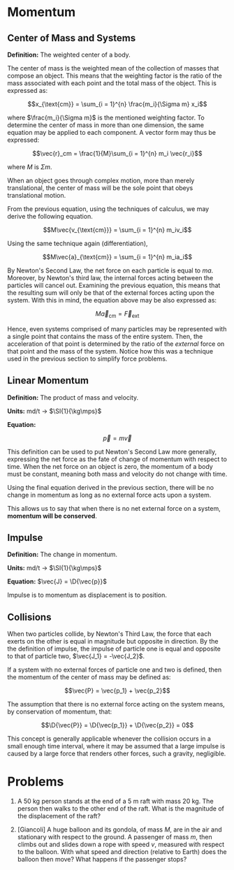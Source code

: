 # Momentum

## Center of Mass and Systems

**Definition:** The weighted center of a body.

The center of mass is the weighted mean of the collection of masses that compose an object. This means that the weighting factor is the ratio of the mass associated with each point and the total mass of the object. This is expressed as:

$$x_{\text{cm}} = \sum_{i = 1}^{n} \frac{m_i}{\Sigma m} x_i$$

where $\frac{m_i}{\Sigma m}$ is the mentioned weighting factor. To determine the center of mass in more than one dimension, the same equation may be applied to each component. A vector form may thus be expressed:

$$\vec{r}_cm = \frac{1}{M}\sum_{i = 1}^{n} m_i \vec{r_i}$$

where $M$ is $\Sigma m$.

When an object goes through complex motion, more than merely translational, the center of mass will be the sole point that obeys translational motion.

From the previous equation, using the techniques of calculus, we may derive the following equation.

$$M\vec{v_{\text{cm}}} = \sum_{i = 1}^{n} m_iv_i$$

Using the same technique again (differentiation),

$$M\vec{a}_{\text{cm}} = \sum_{i = 1}^{n} m_ia_i$$

By Newton's Second Law, the net force on each particle is equal to $ma$. Moreover, by Newton's third law, the internal forces acting between the particles will cancel out. Examining the previous equation, this means that the resulting sum will only be that of the external forces acting upon the system. With this in mind, the equation above may be also expressed as:

$$M\vec{a}_{\text{cm}} = \vec{F}_{\text{ext}}$$

Hence, even systems comprised of many particles may be represented with a single point that contains the mass of the entire system. Then, the acceleration of that point is determined by the ratio of the *external* force on that point and the mass of the system. Notice how this was a technique used in the previous section to simplify force problems.

## Linear Momentum

**Definition:** The product of mass and velocity.

**Units:** md/t $\rightarrow$ $\SI{1}{\kg\mps}$

**Equation:**

$$\vec{p} = m\vec{v}$$

This definition can be used to put Newton's Second Law more generally, expressing the net force as the fate of change of momentum with respect to time. When the net force on an object is zero, the momentum of a body must be constant, meaning both mass and velocity do not change with time.

Using the final equation derived in the previous section, there will be no change in momentum as long as no external force acts upon a system.

This allows us to say that when there is no net external force on a system, **momentum will be conserved**.

## Impulse

**Definition:** The change in momentum.

**Units:** md/t $\rightarrow$ $\SI{1}{\kg\mps}$

**Equation:** $\vec{J} = \D{\vec{p}}$

Impulse is to momentum as displacement is to position.

## Collisions

When two particles collide, by Newton's Third Law, the force that each exerts on the other is equal in magnitude but opposite in direction. By the the definition of impulse, the impulse of particle one is equal and opposite to that of particle two, $\vec{J_1} = -\vec{J_2}$.

If a system with no external forces of particle one and two is defined, then the momentum of the center of mass may be defined as:

$$\vec{P} = \vec{p_1} + \vec{p_2}$$

The assumption that there is no external force acting on the system means, by conservation of momentum, that:

$$\D{\vec{P}} = \D{\vec{p_1}} + \D{\vec{p_2}} = 0$$

This concept is generally applicable whenever the collision occurs in a small enough time interval, where it may be assumed that a large impulse is caused by a large force that renders other forces, such a gravity, negligible.

# Problems

1. A $\SI{50}{\kg}$ person stands at the end of a $\SI{5}{\m}$ raft with mass $\SI{20}{\kg}$. The person then walks to the other end of the raft. What is the magnitude of the displacement of the raft?

2. [Giancoli] A huge balloon and its gondola, of mass $M$, are in the air and stationary with respect to the ground. A passenger of mass $m$, then climbs out and slides down a rope with speed $v$, measured with respect to the balloon. With what speed and direction (relative to Earth) does the balloon then move? What happens if the passenger stops?
